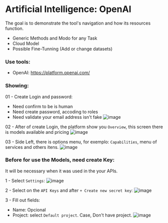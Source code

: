 # Artificial Intelligence: OpenAI
The goal is to demonstrate the tool's navigation and how its resources function.

- Generic Methods and Modo for any Task
- Cloud Model
- Possible Fine-Tunning (Add or change datasets)

### Use tools:

- OpenAI: https://platform.openai.com/

### Showing:

01 - Create Login and password:
- Need confirm to be is human
- Need create password, accoding to roles
- Need validate your email address isn't fake
![image](https://github.com/user-attachments/assets/32a63caa-b345-4c6b-bf51-5795b110af66)

02 - After of create Login, the platform show you ``` Overview ```, this screen there is models available and pricing
![image](https://github.com/user-attachments/assets/a5af131b-0c2b-4d2b-9737-6d10fe139522)

03 - Side Left, there is options menu, for exemplo: ``` Capabilities ```, menu of services and others itens. 
![image](https://github.com/user-attachments/assets/51ce1606-a3d2-474e-84b6-db54315288a5)

### Before for use the Models, need create Key:
It will be necessary when it was used in the your APIs. 

1 - Select ``` Settings ```:
![image](https://github.com/user-attachments/assets/f7e5c83e-c3c2-4003-8493-d72bc48aa27a)

2 - Select on the ``` API Keys ``` and after ``` + Create new secret key ```:
![image](https://github.com/user-attachments/assets/d449571a-d829-46e6-b61b-ee7408f0b1c8)

3 - Fill out fields:
- Name: Opcional
- Project: select  ``` Default project ```. Case, Don't have project.
![image](https://github.com/user-attachments/assets/8555e029-e996-4fcb-8373-8303500faed4)






